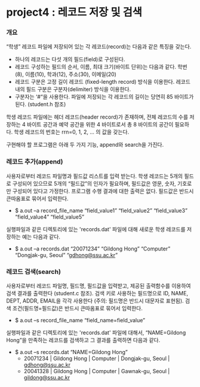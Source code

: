 # project4 : 레코드 저장 및 검색

### 개요
“학생” 레코드 파일에 저장되어 있는 각 레코드(record)는 다음과 같은 특징을 갖는다.
- 하나의 레코드는 다섯 개의 필드(field)로 구성된다.
- 레코드 구성하는 필드의 순서, 이름, 최대 크기(바이트 단위)는 다음과 같다.
     학번(8), 이름(10), 학과(12), 주소(30), 이메일(20)
- 레코드 구분은 고정 길이 레코드 (fixed-length record) 방식을 이용한다.
레코드 내의 필드 구분은 구분자(delimiter) 방식을 이용한다.
- 구분자는 ‘#“을 사용한다.
파일에 저장되는 각 레코드의 길이는 당연히 85 바이트가 된다. (student.h 참조)

학생 레코드 파일에는 헤더 레코드(header record)가 존재하며, 전체 레코드의 수를 저장하는 4 바이트 공간과 예약 공간을 위한 4 바이트로서 총 8 바이트의 공간이 필요하다. 학생 레코드의 번호는 rrn=0, 1, 2, ... 의 값을 갖는다.

구현해야 할 프로그램은 아래 두 가지 기능, append와 search을 가진다.

### 레코드 추가(append)
사용자로부터 레코드 파일명과 필드값 리스트를 입력 받는다. 학생 레코드는 5개의 필드로 구성되어 있으므로 5개의 “필드값”의 인자가 필요하며, 필드값은 영문, 숫자, 기호로만 구성되어 있다고 가정한다. 프로그램 수행 결과에 대한 출력은 없다. 필드값은 반드시 큰따옴표로 묶어서 입력한다.

- $ a.out –a record_file_name “field_value1” “field_value2” “field_value3” “field_value4” “field_value5”

실행파일과 같은 디렉토리에 있는 'records.dat' 파일에 대해 새로운 학생 레코드를 저장하는 예는 다음과 같다.

- $ a.out –a records.dat “20071234” “Gildong Hong” “Computer” “Dongjak-gu, Seoul” “gdhong@ssu.ac.kr”

### 레코드 검색(search)
사용자로부터 레코드 파일명, 필드명, 필드값을 입력받고, 제공된 출력함수를 이용하여 검색 결과를 출력한다 (student.c 참조). 검색 키로 사용하는 필드명으로 ID, NAME, DEPT, ADDR, EMAIL을 각각 사용한다 (주의: 필드명은 반드시 대문자로 표현됨). 검색 조건(필드명=필드값)은 반드시 큰따옴표로 묶어서 입력한다.

- $ a.out –s record_file_name “field_name=field_value”

실행파일과 같은 디렉토리에 있는 'records.dat' 파일에 대해서, “NAME=Gildong Hong”을 만족하는 레코드를 검색하고 그 결과를 출력하면 다음과 같다.

- $ a.out –s records.dat “NAME=Gildong Hong”
  - 20071234 | Gildong Hong | Computer | Dongjak-gu, Seoul | gdhong@ssu.ac.kr
  - 20041328 | Gildong Hong | Computer | Gawnak-gu, Seoul | gildong@ssu.ac.kr
